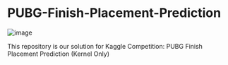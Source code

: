 # PUBG-Finish-Placement-Prediction

![image](https://github.com/yansun1996/PUBG-Finish-Placement-Prediction/blob/master/src/FinalRun/PUBG%20Inlay.jpg)

This repository is our solution for Kaggle Competition: PUBG Finish Placement Prediction (Kernel Only)
